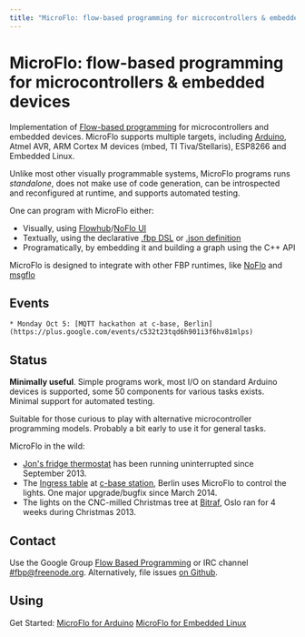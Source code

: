 ```yaml
---
title: "MicroFlo: flow-based programming for microcontrollers & embedded devices"
---
```


MicroFlo: flow-based programming for microcontrollers & embedded devices
========================================================

Implementation of [Flow-based programming](http://en.wikipedia.org/wiki/Flow-based_programming)
for microcontrollers and embedded devices.
MicroFlo supports multiple targets, including [Arduino](http://arduino.cc), Atmel AVR,
ARM Cortex M devices (mbed, TI Tiva/Stellaris), ESP8266 and Embedded Linux.

Unlike most other visually programmable systems, MicroFlo programs runs _standalone_,
does not make use of code generation, can be introspected and reconfigured at runtime,
and supports automated testing.

One can program with MicroFlo either:

* Visually, using [Flowhub](https://flowhub.io)/[NoFlo UI](https://github.com/noflo/noflo-ui)
* Textually, using the declarative [.fbp DSL](http://noflojs.org/documentation/fbp)
or [.json definition](http://noflojs.org/documentation/json)
* Programatically, by embedding it and building a graph using the C++ API

MicroFlo is designed to integrate with other FBP runtimes,
like [NoFlo](http://noflojs.org/) and [msgflo](https://github.com)

Events
-------
    * Monday Oct 5: [MQTT hackathon at c-base, Berlin](https://plus.google.com/events/c532t23tqd6h901i3f6hv81mlps)

Status
-------
**Minimally useful**.
Simple programs work, most I/O on standard Arduino devices is supported,
some 50 components for various tasks exists. Minimal support for automated testing.

Suitable for those curious to play with alternative microcontroller programming models.
Probably a bit early to use it for general tasks.

MicroFlo in the wild:

* [Jon's fridge thermostat](http://www.jonnor.com/2013/09/microflo-0-1-0-and-an-arduino-powered-fridge/)
has been running uninterrupted since September 2013.
* The [Ingress table](http://bergie.iki.fi/blog/ingress-table/) at [c-base station](http://en.wikipedia.org/wiki/C-base), Berlin uses MicroFlo
to control the lights. One major upgrade/bugfix since March 2014.
* The lights on the CNC-milled Christmas tree at [Bitraf](http://bitraf.no),
Oslo ran for 4 weeks during Christmas 2013.

Contact
----------
Use the Google Group [Flow Based Programming](https://groups.google.com/forum/#!forum/flow-based-programming)
or IRC channel [#fbp@freenode.org](irc://fbp.freenode.org).
Alternatively, file issues [on Github](http://github.com/microflo/microflo/issues).

Using
---------
Get Started:
[MicroFlo for Arduino](https://github.com/microflo/microflo/blob/master/doc/arduino-getstarted.md)
[MicroFlo for Embedded Linux](https://github.com/microflo/microflo/blob/master/doc/linux-getstarted.md)


